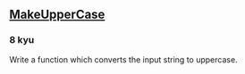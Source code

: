 <h2><a href=https://www.codewars.com/kata/57a0556c7cb1f31ab3000ad7/train/sql target="_blank">MakeUpperCase</a></h2><h3>8 kyu</h3><p>Write a function which converts the input string to uppercase.</p>